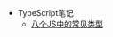<!--
 * @Description: In User Settings Edit
 * @Author: your name
 * @Date: 2019-07-31 20:55:21
 * @LastEditTime: 2019-08-01 10:21:10
 * @LastEditors: Please set LastEditors
 -->
- TypeScript笔记
    - [八个JS中的常见类型](/TypeScript/src/baseType.md)

<!-- - [参考文章](/JsPattern/README.md) -->
